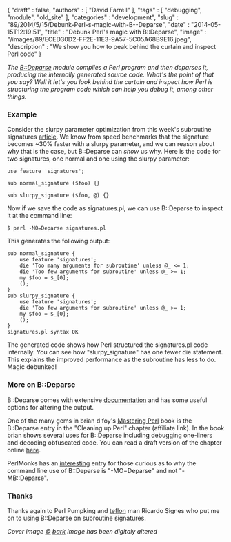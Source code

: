 {
   "draft" : false,
   "authors" : [
      "David Farrell"
   ],
   "tags" : [
      "debugging",
      "module",
      "old_site"
   ],
   "categories" : "development",
   "slug" : "89/2014/5/15/Debunk-Perl-s-magic-with-B--Deparse",
   "date" : "2014-05-15T12:19:51",
   "title" : "Debunk Perl's magic with B::Deparse",
   "image" : "/images/89/ECED30D2-FF2E-11E3-9A57-5C05A68B9E16.jpeg",
   "description" : "We show you how to peak behind the curtain and inspect Perl code"
}


*The [B::Deparse](https://metacpan.org/pod/B::Deparse) module compiles a Perl program and then deparses it, producing the internally generated source code. What's the point of that you say? Well it let's you look behind the curtain and inspect how Perl is structuring the program code which can help you debug it, among other things.*

### Example

Consider the slurpy parameter optimization from this week's subroutine signatures [article](http://perltricks.com/article/88/2014/5/12/Benchmarking-subroutine-signatures). We know from speed benchmarks that the signature becomes ~30% faster with a slurpy parameter, and we can reason about why that is the case, but B::Deparse can *show* us why. Here is the code for two signatures, one normal and one using the slurpy parameter:

``` prettyprint
use feature 'signatures';

sub normal_signature ($foo) {}

sub slurpy_signature ($foo, @) {}
```

Now if we save the code as signatures.pl, we can use B::Deparse to inspect it at the command line:

``` prettyprint
$ perl -MO=Deparse signatures.pl
```

This generates the following output:

``` prettyprint
sub normal_signature {
    use feature 'signatures';
    die 'Too many arguments for subroutine' unless @_ <= 1;
    die 'Too few arguments for subroutine' unless @_ >= 1;
    my $foo = $_[0];
    ();
}
sub slurpy_signature {
    use feature 'signatures';
    die 'Too few arguments for subroutine' unless @_ >= 1;
    my $foo = $_[0];
    ();
}
signatures.pl syntax OK
```

The generated code shows how Perl structured the signatures.pl code internally. You can see how "slurpy\_signature" has one fewer die statement. This explains the improved performance as the subroutine has less to do. Magic debunked!

### More on B::Deparse

B::Deparse comes with extensive [documentation](https://metacpan.org/pod/B::Deparse) and has some useful options for altering the output.

One of the many gems in brian d foy's [Mastering Perl](http://www.amazon.com/gp/product/144939311X/ref=as_li_qf_sp_asin_il_tl?ie=UTF8&camp=1789&creative=9325&creativeASIN=144939311X&linkCode=as2&tag=perltrickscom-20) book is the B::Deparse entry in the "Cleaning up Perl" chapter (affiliate link). In the book brian shows several uses for B::Deparse including debugging one-liners and decoding obfuscated code. You can read a draft version of the chapter online [here](http://chimera.labs.oreilly.com/books/1234000001527/ch07.html).

PerlMonks has an [interesting](http://www.perlmonks.org/?node_id=804232) entry for those curious as to why the command line use of B::Deparse is "-MO=Deparse" and not "-MB::Deparse".

### Thanks

Thanks again to Perl Pumpking and [teflon](http://www.youtube.com/watch?v=Sp102BECq8s) man Ricardo Signes who put me on to using B::Deparse on subroutine signatures.

*Cover image [©](https://creativecommons.org/licenses/by/2.0/) [bark](https://www.flickr.com/photos/barkbud/4165385634) image has been digitaly altered*
